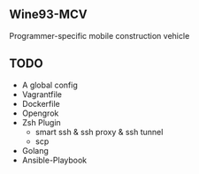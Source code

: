 Wine93-MCV
---
Programmer-specific mobile construction vehicle


TODO
---
* A global config
* Vagrantfile
* Dockerfile
* Opengrok
* Zsh Plugin
    * smart ssh & ssh proxy & ssh tunnel
    * scp
* Golang
* Ansible-Playbook
